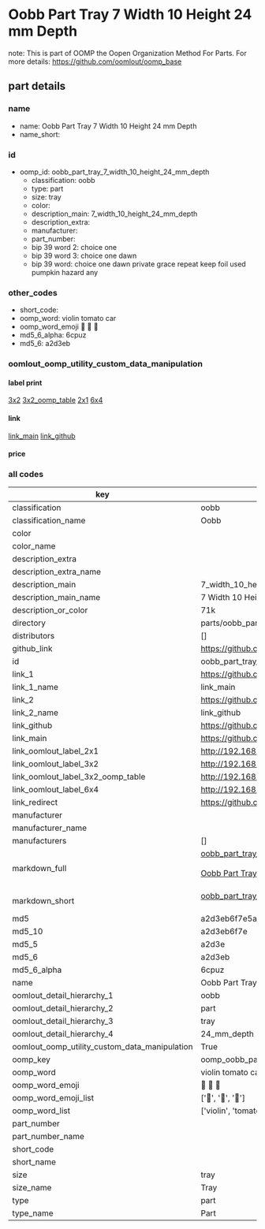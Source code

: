# Oobb Part Tray 7 Width 10 Height 24 mm Depth  

note: This is part of OOMP the Oopen Organization Method For Parts. For more details: https://github.com/oomlout/oomp_base

##  part details
  







### name
* name: Oobb Part Tray 7 Width 10 Height 24 mm Depth
* name_short: 
### id
* oomp_id: oobb_part_tray_7_width_10_height_24_mm_depth
  * classification: oobb
  * type: part
  * size: tray
  * color: 
  * description_main: 7_width_10_height_24_mm_depth
  * description_extra: 
  * manufacturer: 
  * part_number: 
  * bip 39 word 2: choice one
  * bip 39 word 3: choice one dawn
  * bip 39 word: choice one dawn private grace repeat keep foil used pumpkin hazard any

### other_codes
* short_code: 
* oomp_word: violin tomato car
* oomp_word_emoji :violin: :tomato: :car:
* md5_6_alpha: 6cpuz
* md5_6: a2d3eb






### oomlout_oomp_utility_custom_data_manipulation
#### label print
[3x2](http://192.168.1.245:1112/?label=oomp%206cpuz)
[3x2_oomp_table](http://192.168.1.108:1112/?label=oomp%206cpuz)
[2x1](http://192.168.1.242:1112/?label=oomp%206cpuz)
[6x4](http://192.168.1.55:1112/?label=oomp%206cpuz)    

#### link

[link_main](https://github.com/oomlout/oomlout_oomp_version_1_messy/tree/main/parts/oobb_part_tray_7_width_10_height_24_mm_depth) [link_github](https://github.com/oomlout/oomlout_oomp_version_1_messy/tree/main/parts/oobb_part_tray_7_width_10_height_24_mm_depth)                             

#### price







### all codes 
| key | value |  
| --- | --- |  
| classification | oobb |  
| classification_name | Oobb |  
| color |  |  
| color_name |  |  
| description_extra |  |  
| description_extra_name |  |  
| description_main | 7_width_10_height_24_mm_depth |  
| description_main_name | 7 Width 10 Height 24 mm Depth |  
| description_or_color | 71k |  
| directory | parts/oobb_part_tray_7_width_10_height_24_mm_depth |  
| distributors | [] |  
| github_link | https://github.com/oomlout/oomlout_oomp_part_src/tree/main/parts/oobb_part_tray_7_width_10_height_24_mm_depth |  
| id | oobb_part_tray_7_width_10_height_24_mm_depth |  
| link_1 | https://github.com/oomlout/oomlout_oomp_version_1_messy/tree/main/parts/oobb_part_tray_7_width_10_height_24_mm_depth |  
| link_1_name | link_main |  
| link_2 | https://github.com/oomlout/oomlout_oomp_version_1_messy/tree/main/parts/oobb_part_tray_7_width_10_height_24_mm_depth |  
| link_2_name | link_github |  
| link_github | https://github.com/oomlout/oomlout_oomp_version_1_messy/tree/main/parts/oobb_part_tray_7_width_10_height_24_mm_depth |  
| link_main | https://github.com/oomlout/oomlout_oomp_version_1_messy/tree/main/parts/oobb_part_tray_7_width_10_height_24_mm_depth |  
| link_oomlout_label_2x1 | http://192.168.1.242:1112/?label=oomp%206cpuz |  
| link_oomlout_label_3x2 | http://192.168.1.245:1112/?label=oomp%206cpuz |  
| link_oomlout_label_3x2_oomp_table | http://192.168.1.108:1112/?label=oomp%206cpuz |  
| link_oomlout_label_6x4 | http://192.168.1.55:1112/?label=oomp%206cpuz |  
| link_redirect | https://github.com/oomlout/oomlout_oomp_version_1_messy/tree/main/parts/oobb_part_tray_7_width_10_height_24_mm_depth |  
| manufacturer |  |  
| manufacturer_name |  |  
| manufacturers | [] |  
| markdown_full | [oobb_part_tray_7_width_10_height_24_mm_depth](none)<br>[](none)<br>[Oobb Part Tray 7 Width 10 Height 24 Mm Depth](none)<br><br> |  
| markdown_short | [oobb_part_tray_7_width_10_height_24_mm_depth](none)<br><br> |  
| md5 | a2d3eb6f7e5a6f3adab2bab26fe6a941 |  
| md5_10 | a2d3eb6f7e |  
| md5_5 | a2d3e |  
| md5_6 | a2d3eb |  
| md5_6_alpha | 6cpuz |  
| name | Oobb Part Tray 7 Width 10 Height 24 mm Depth |  
| oomlout_detail_hierarchy_1 | oobb |  
| oomlout_detail_hierarchy_2 | part |  
| oomlout_detail_hierarchy_3 | tray |  
| oomlout_detail_hierarchy_4 | 24_mm_depth |  
| oomlout_oomp_utility_custom_data_manipulation | True |  
| oomp_key | oomp_oobb_part_tray_7_width_10_height_24_mm_depth |  
| oomp_word | violin tomato car |  
| oomp_word_emoji | :violin: :tomato: :car: |  
| oomp_word_emoji_list | [':violin:', ':tomato:', ':car:'] |  
| oomp_word_list | ['violin', 'tomato', 'car'] |  
| part_number |  |  
| part_number_name |  |  
| short_code |  |  
| short_name |  |  
| size | tray |  
| size_name | Tray |  
| type | part |  
| type_name | Part |  
